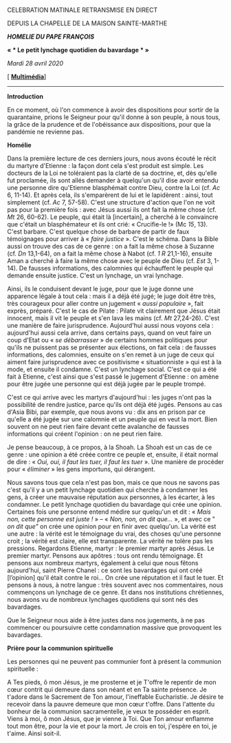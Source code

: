 CELEBRATION MATINALE RETRANSMISE EN DIRECT

DEPUIS LA CHAPELLE DE LA MAISON SAINTE-MARTHE

***HOMELIE DU PAPE FRANÇOIS***

**« * Le petit lynchage quotidien du bavardage * »**

*Mardi 28 avril 2020*

[ **[Multimédia](http://w2.vatican.va/content/francesco/fr/events/event.dir.html/content/vaticanevents/fr/2020/4/28/santamarta.html)**]

* * *

**Introduction**

En ce moment, où l'on commence à avoir des dispositions pour sortir de la quarantaine, prions le Seigneur pour qu'il donne à son peuple, à nous tous, la grâce de la prudence et de l'obéissance aux dispositions, pour que la pandémie ne revienne pas.

**Homélie**

Dans la première lecture de ces derniers jours, nous avons écouté le récit du martyre d'Etienne : la façon dont cela s'est produit est simple. Les docteurs de la Loi ne toléraient pas la clarté de sa doctrine, et, dès qu'elle fut proclamée, ils sont allés demander à quelqu'un qu'il dise avoir entendu une personne dire qu'Etienne blasphémait contre Dieu, contre la Loi (cf. *Ac* 6, 11-14). Et après cela, ils s'emparèrent de lui et le lapidèrent : ainsi, tout simplement (cf. *Ac* 7, 57-58). C'est une structure d'action que l'on ne voit pas pour la première fois : avec Jésus aussi ils ont fait la même chose (cf. *Mt* 26, 60-62). Le peuple, qui était là [incertain], a cherché à le convaincre que c'était un blasphémateur et ils ont crié: « Crucifie-le !» (Mc *15*, 13). C'est barbare. C'est quelque chose de barbare de partir de faux témoignages pour arriver à « *faire justice* ». C'est le schéma. Dans la Bible aussi on trouve des cas de ce genre : on a fait la même chose à Suzanne (cf. *Dn* 13,1-64), on a fait la même chose à Nabot (cf. *1 R* 21,1-16), ensuite Aman a cherché à faire la même chose avec le peuple de Dieu (cf. *Est* 3, 1-14). De fausses informations, des calomnies qui échauffent le peuple qui demande ensuite justice. C'est un lynchage, un vrai lynchage.

Ainsi, ils le conduisent devant le juge, pour que le juge donne une apparence légale à tout cela : mais il a déjà été jugé; le juge doit être très, très courageux pour aller contre un jugement « *aussi populaire* », fait exprès, préparé. C'est le cas de Pilate : Pilate vit clairement que Jésus était innocent, mais il vit le peuple et s'en lava les mains (cf. *Mt* 27,24-26). C'est une manière de faire jurisprudence. Aujourd'hui aussi nous voyons cela : aujourd'hui aussi cela arrive, dans certains pays, quand on veut faire un coup d'Etat ou « *se débarrasser* » de certains hommes politiques pour qu'ils ne puissent pas se présenter aux élections, on fait cela : de fausses informations, des calomnies, ensuite on s'en remet à un juge de ceux qui aiment faire jurisprudence avec ce positivisme « situationniste » qui est à la mode, et ensuite il condamne. C'est un lynchage social. C'est ce qui a été fait à Etienne, c'est ainsi que s'est passé le jugement d'Etienne : on amène pour être jugée une personne qui est déjà jugée par le peuple trompé.

C'est ce qui arrive avec les martyrs d'aujourd'hui : les juges n'ont pas la possibilité de rendre justice, parce qu'ils ont déjà été jugés. Pensons au cas d'Asia Bibi, par exemple, que nous avons vu : dix ans en prison par ce qu'elle a été jugée sur une calomnie et un peuple qui en veut la mort. Bien souvent on ne peut rien faire devant cette avalanche de fausses informations qui créent l'opinion : on ne peut rien faire.

Je pense beaucoup, à ce propos, à la Shoah. La Shoah est un cas de ce genre : une opinion a été créée contre ce peuple et, ensuite, il était normal de dire : « *Oui, oui, il faut les tuer, il faut les tuer* ». Une manière de procéder pour « *éliminer* » les gens importuns, qui dérangent.

Nous savons tous que cela n'est pas bon, mais ce que nous ne savons pas c'est qu'il y a un petit lynchage quotidien qui cherche à condamner les gens, à créer une mauvaise réputation aux personnes, à les écarter, à les condamner. Le petit lynchage quotidien du bavardage qui crée une opinion. Certaines fois une personne entend médire sur quelqu'un et dit : « *Mais non, cette personne est juste !* » – « *Non, non, on dit que…* », et avec ce " *on dit que"* on crée une opinion pour en finir avec quelqu'un. La vérité est une autre : la vérité est le témoignage du vrai, des choses qu'une personne croit ; la vérité est claire, elle est transparente. La vérité ne tolère pas les pressions. Regardons Etienne, martyr : le premier martyr après Jésus. Le premier martyr. Pensons aux apôtres : tous ont rendu témoignage. Et pensons aux nombreux martyrs, également à celui que nous fêtons aujourd'hui, saint Pierre Chanel : ce sont les bavardages qui ont créé [l’opinion] qu'il était contre le roi… On crée une réputation et il faut le tuer. Et pensons à nous, à notre langue : très souvent avec nos commentaires, nous commençons un lynchage de ce genre. Et dans nos institutions chrétiennes, nous avons vu de nombreux lynchages quotidiens qui sont nés des bavardages.

Que le Seigneur nous aide à être justes dans nos jugements, à ne pas commencer ou poursuivre cette condamnation massive que provoquent les bavardages.

**Prière pour la communion spirituelle**

Les personnes qui ne peuvent pas communier font à présent la communion spirituelle :

A Tes pieds, ô mon Jésus, je me prosterne et je T'offre le repentir de mon cœur contrit qui demeure dans son néant et en Ta sainte présence. Je t'adore dans le Sacrement de Ton amour, l'ineffable Eucharistie. Je désire te recevoir dans la pauvre demeure que mon cœur t'offre. Dans l'attente du bonheur de la communion sacramentelle, je veux te posséder en esprit. Viens à moi, ô mon Jésus, que je vienne à Toi. Que Ton amour enflamme tout mon être, pour la vie et pour la mort. Je crois en toi, j'espère en toi, je t'aime. Ainsi soit-il.